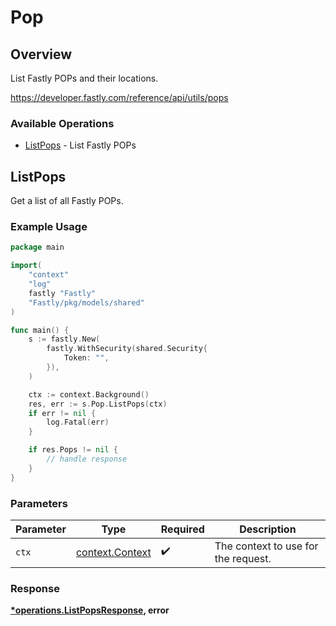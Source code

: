 # Pop

## Overview

List Fastly POPs and their locations.

<https://developer.fastly.com/reference/api/utils/pops>
### Available Operations

* [ListPops](#listpops) - List Fastly POPs

## ListPops

Get a list of all Fastly POPs.

### Example Usage

```go
package main

import(
	"context"
	"log"
	fastly "Fastly"
	"Fastly/pkg/models/shared"
)

func main() {
    s := fastly.New(
        fastly.WithSecurity(shared.Security{
            Token: "",
        }),
    )

    ctx := context.Background()
    res, err := s.Pop.ListPops(ctx)
    if err != nil {
        log.Fatal(err)
    }

    if res.Pops != nil {
        // handle response
    }
}
```

### Parameters

| Parameter                                             | Type                                                  | Required                                              | Description                                           |
| ----------------------------------------------------- | ----------------------------------------------------- | ----------------------------------------------------- | ----------------------------------------------------- |
| `ctx`                                                 | [context.Context](https://pkg.go.dev/context#Context) | :heavy_check_mark:                                    | The context to use for the request.                   |


### Response

**[*operations.ListPopsResponse](../../models/operations/listpopsresponse.md), error**

